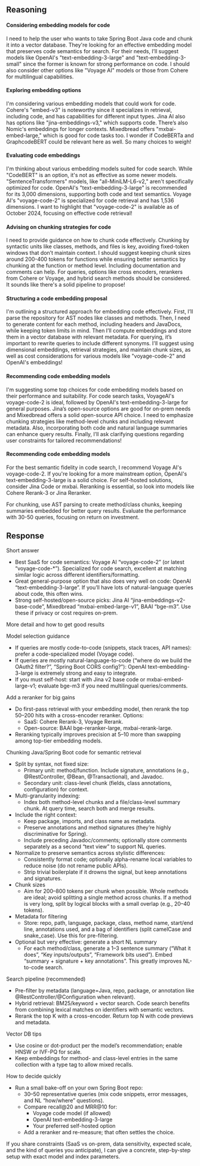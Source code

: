 ## Reasoning
#### Considering embedding models for code

I need to help the user who wants to take Spring Boot Java code and chunk it into a vector database. They're looking for an effective embedding model that preserves code semantics for search. For their needs, I’ll suggest models like OpenAI's "text-embedding-3-large" and "text-embedding-3-small" since the former is known for strong performance on code. I should also consider other options like "Voyage AI" models or those from Cohere for multilingual capabilities.

#### Exploring embedding options

I'm considering various embedding models that could work for code. Cohere's "embed-v3" is noteworthy since it specializes in retrieval, including code, and has capabilities for different input types. Jina AI also has options like "jina-embeddings-v3," which supports code. There’s also Nomic's embeddings for longer contexts. Mixedbread offers "mxbai-embed-large," which is good for code tasks too. I wonder if CodeBERTa and GraphcodeBERT could be relevant here as well. So many choices to weigh!

#### Evaluating code embeddings

I'm thinking about various embedding models suited for code search. While "CodeBERT" is an option, it's not as effective as some newer models. "SentenceTransformers" models, like "all-MiniLM-L6-v2," aren't specifically optimized for code. OpenAI's "text-embedding-3-large" is recommended for its 3,000 dimensions, supporting both code and text semantics. Voyage AI's "voyage-code-2" is specialized for code retrieval and has 1,536 dimensions. I want to highlight that "voyage-code-2" is available as of October 2024, focusing on effective code retrieval!

#### Advising on chunking strategies for code

I need to provide guidance on how to chunk code effectively. Chunking by syntactic units like classes, methods, and files is key, avoiding fixed-token windows that don’t maintain context. I should suggest keeping chunk sizes around 200-400 tokens for functions while ensuring better semantics by chunking at the function or method level. Including documentation and comments can help. For queries, options like cross encoders, rerankers from Cohere or Voyage, and hybrid search methods should be considered. It sounds like there's a solid pipeline to propose!

#### Structuring a code embedding proposal

I'm outlining a structured approach for embedding code effectively. First, I’ll parse the repository for AST nodes like classes and methods. Then, I need to generate content for each method, including headers and JavaDocs, while keeping token limits in mind. Then I’ll compute embeddings and store them in a vector database with relevant metadata. For querying, it’s important to rewrite queries to include different synonyms. I'll suggest using dimensional embeddings, retrieval strategies, and maintain chunk sizes, as well as cost considerations for various models like "voyage-code-2" and OpenAI's embeddings!

#### Recommending code embedding models

I'm suggesting some top choices for code embedding models based on their performance and suitability. For code search tasks, VoyageAI's voyage-code-2 is ideal, followed by OpenAI's text-embedding-3-large for general purposes. Jina’s open-source options are good for on-prem needs and Mixedbread offers a solid open-source API choice. I need to emphasize chunking strategies like method-level chunks and including relevant metadata. Also, incorporating both code and natural language summaries can enhance query results. Finally, I’ll ask clarifying questions regarding user constraints for tailored recommendations!

#### Recommending code embedding models

For the best semantic fidelity in code search, I recommend Voyage AI's voyage-code-2. If you're looking for a more mainstream option, OpenAI's text-embedding-3-large is a solid choice. For self-hosted solutions, consider Jina Code or mxbai. Reranking is essential, so look into models like Cohere Rerank-3 or Jina Reranker.

For chunking, use AST parsing to create method/class chunks, keeping summaries embedded for better query results. Evaluate the performance with 30-50 queries, focusing on return on investment.

## Response

Short answer
- Best SaaS for code semantics: Voyage AI “voyage-code-2” (or latest “voyage-code-*”). Specialized for code search, excellent at matching similar logic across different identifiers/formatting.
- Great general-purpose option that also does very well on code: OpenAI “text-embedding-3-large”. If you’ll have lots of natural-language queries about code, this often wins.
- Strong self-hosted/open-source picks: Jina AI “jina-embeddings-v2-base-code”, Mixedbread “mxbai-embed-large-v1”, BAAI “bge-m3”. Use these if privacy or cost requires on-prem.

More detail and how to get good results

Model selection guidance
- If queries are mostly code-to-code (snippets, stack traces, API names): prefer a code-specialized model (Voyage code).
- If queries are mostly natural-language-to-code (“where do we build the OAuth2 filter?”, “Spring Boot CORS config?”): OpenAI text-embedding-3-large is extremely strong and easy to integrate.
- If you must self-host: start with Jina v2 base code or mxbai-embed-large-v1; evaluate bge-m3 if you need multilingual queries/comments.

Add a reranker for big gains
- Do first-pass retrieval with your embedding model, then rerank the top 50–200 hits with a cross-encoder reranker. Options:
  - SaaS: Cohere Rerank-3, Voyage Rerank.
  - Open-source: BAAI bge-reranker-large, mxbai-rerank-large.
- Reranking typically improves precision at 5–10 more than swapping among top-tier embedding models.

Chunking Java/Spring Boot code for semantic retrieval
- Split by syntax, not fixed size:
  - Primary unit: method/function. Include signature, annotations (e.g., @RestController, @Bean, @Transactional), and Javadoc.
  - Secondary unit: class-level chunk (fields, class annotations, configuration) for context.
- Multi-granularity indexing:
  - Index both method-level chunks and a file/class-level summary chunk. At query time, search both and merge results.
- Include the right context:
  - Keep package, imports, and class name as metadata.
  - Preserve annotations and method signatures (they’re highly discriminative for Spring).
  - Include preceding Javadoc/comments; optionally store comments separately as a second “text view” to support NL queries.
- Normalize to preserve semantics across stylistic differences:
  - Consistently format code; optionally alpha-rename local variables to reduce noise (do not rename public APIs).
  - Strip trivial boilerplate if it drowns the signal, but keep annotations and signatures.
- Chunk sizes
  - Aim for 200–800 tokens per chunk when possible. Whole methods are ideal; avoid splitting a single method across chunks. If a method is very long, split by logical blocks with a small overlap (e.g., 20–40 tokens).
- Metadata for filtering
  - Store: repo, path, language, package, class, method name, start/end line, annotations used, and a bag of identifiers (split camelCase and snake_case). Use this for pre-filtering.
- Optional but very effective: generate a short NL summary
  - For each method/class, generate a 1–3 sentence summary (“What it does”, “Key inputs/outputs”, “Framework bits used”). Embed “summary + signature + key annotations”. This greatly improves NL-to-code search.

Search pipeline (recommended)
- Pre-filter by metadata (language=Java, repo, package, or annotation like @RestController/@Configuration when relevant).
- Hybrid retrieval: BM25/keyword + vector search. Code search benefits from combining lexical matches on identifiers with semantic vectors.
- Rerank the top K with a cross-encoder. Return top N with code previews and metadata.

Vector DB tips
- Use cosine or dot-product per the model’s recommendation; enable HNSW or IVF-PQ for scale.
- Keep embeddings for method- and class-level entries in the same collection with a type tag to allow mixed recalls.

How to decide quickly
- Run a small bake-off on your own Spring Boot repo:
  - 30–50 representative queries (mix code snippets, error messages, and NL “how/where” questions).
  - Compare recall@20 and MRR@10 for:
    - Voyage code model (if allowed)
    - OpenAI text-embedding-3-large
    - Your preferred self-hosted option
  - Add a reranker and re-measure; that often settles the choice.

If you share constraints (SaaS vs on-prem, data sensitivity, expected scale, and the kind of queries you anticipate), I can give a concrete, step-by-step setup with exact model and index parameters.

